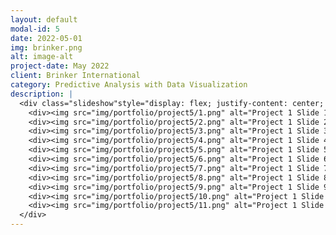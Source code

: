 ```yaml
---
layout: default
modal-id: 5
date: 2022-05-01
img: brinker.png
alt: image-alt
project-date: May 2022
client: Brinker International
category: Predictive Analysis with Data Visualization
description: |
  <div class="slideshow"style="display: flex; justify-content: center; align-items: center; flex-direction: column;">
    <div><img src="img/portfolio/project5/1.png" alt="Project 1 Slide 1"></div>
    <div><img src="img/portfolio/project5/2.png" alt="Project 1 Slide 2"></div>
    <div><img src="img/portfolio/project5/3.png" alt="Project 1 Slide 3"></div>
    <div><img src="img/portfolio/project5/4.png" alt="Project 1 Slide 4"></div>
    <div><img src="img/portfolio/project5/5.png" alt="Project 1 Slide 5"></div>
    <div><img src="img/portfolio/project5/6.png" alt="Project 1 Slide 6"></div>
    <div><img src="img/portfolio/project5/7.png" alt="Project 1 Slide 7"></div>
    <div><img src="img/portfolio/project5/8.png" alt="Project 1 Slide 8"></div>
    <div><img src="img/portfolio/project5/9.png" alt="Project 1 Slide 9"></div>
    <div><img src="img/portfolio/project5/10.png" alt="Project 1 Slide 10"></div>
    <div><img src="img/portfolio/project5/11.png" alt="Project 1 Slide 11"></div>
  </div>
---
```


